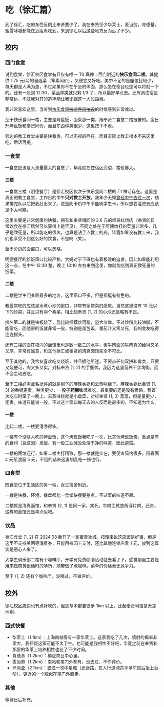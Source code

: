 # 吃（徐汇篇）

到了徐汇，吃的东西反倒比奉贤要少了。我在奉贤至少华莱士，麦当劳，肯德基，蜜雪冰城都能在近距离吃到，来到徐汇以后这些地方反而远了不少。

## 校内

### 西门食堂

说到食堂，徐汇校区食堂有且仅有唯一 T0 真神：西门附近的**快乐食间二楼**。其提供 1.75 元/两的自选菜（荤素同价），又便宜又好吃。美中不足的是座位比较少，每天都是人满为患，不过如果你不在乎坐的体面，那么坐在窗台也是可以将就一下的。还有一般到 12:30，菜品种类就只剩 1/3 了，所以最好早点去。还有离住宿区非常远，不过我对其的追捧能让我无视这一大段距离。

我非常喜欢这里，当听到[快乐食间~~被龙卷风摧毁~~](https://t.me/withabsolutex/1969)的时候感到非常难过。

至于快乐食间一楼，主要是烤盘饭，面条那一类，跟奉贤二食堂二楼挺像的。金日升烤盘饭和奉贤同价，而且东西种类很少，这里按下不表。

旁边的教工食堂主要是快餐类，可以无视的存在，而且实际上教工根本不来这里吃，后话再提。

### 一食堂

一食堂应该是人流量最大的食堂了，毕竟就在住宿区旁边，楼也够大。

#### 三楼

一食堂三楼（明德餐厅）是徐汇校区仅次于快乐食间二楼的 T1 神话存在。这里是真正的教工食堂，工作日的中午**只对教工开放**，我年少无知[曾经中午去过一次](https://t.me/withabsolutex/1926)，结果排完队以后把我赶出来了。说是刷卡机中午不能刷学生卡，所以想要混进去应该是不太可能。

这里主要是非常健康的快餐，拥有和奉贤相同的 2.6 元的经典红烧肉（奉贤的日常饮食在徐汇居然可以算得上是罕见）。不同之处在于阿姨给打的菜量非常多，几乎是致死量，所以能吃的很爽，也算是沾了点教工的光。毕竟如果没有教工来，我们也享受不到这么好的饮食，不是吗（笑）。

至于旁边的面窗口，可以忽略。

明德餐厅的恰饭窗口比较严格，大妈对于下班也有着极致的追求。因此如果能利用这一点，在中午 12:30 整，晚上 18:10 左右来到这里，你就能吃到真正致死量的饭菜。

#### 二楼

二楼是学生们关顾最多的地方。这里窗口不多，但是都挺有特色的。

我最常吃的应该是水煮小炒的窗口，非常有家常菜的感觉。当然这里没有 10 元以下的炒菜，并且只有两个素菜，相比起奉贤 (1, 2) 的小炒还是略有不足。

排名第二的就是铁板烧了，我比较推荐炒河粉，量大价优。不过炒粉比较油腻，不能常吃，而他家的饭就非常一般，特别是蛋包饭，番茄汁又稀又死，我的舍友吃得连连摇头。

还有二楼的面在校内的面馆里也是数一数二的水平，酱牛肉面的牛肉真的给得又多又厚，非常有诚意，和其他徐汇或奉贤的清真面馆完全不可比。

至于其他的，我舍友喜欢吃叉烧饭，并且据他所述，不要点任何双拼和禽类，只要叉烧便可，肉又多又实。对标奉贤 (1, 2) 的手撕鸭。我因为这里营养不太均衡，而不会主动去吃。

至于二楼必需点名批评的就是剩下的麻辣香锅和云蒸味绕了。麻辣香锅比奉贤 (1, 3) 的香锅更贵，种类更少，一股子**药膳味**很难吃，最重要的还是没有煮熟，我首次吃它时窜了一晚上。云蒸味绕就是小盘菜，对标奉贤 (1, 3) 蒸菜，但是量更少，还贵，味道只能说一般。不过这个窗口每天去的人反而是最多的，不知道为什么。

#### 一楼

比起二楼，一楼要清净得多。

一楼有个没啥人吃的烤盘饭，这个烤盘饭我吃了一次，比其他烤盘饭贵，重点是有的食材（豆腐泡）发酸，有一股工业碱没处理干净的味道，因此避雷。

一楼的面馆还行，如果二楼主打精致，那一楼就是实在，要便宜简约很多，阳春面 4 元葱油面 5 元，不饿的话来这里胡乱吃一顿也行。

### 四食堂

四食堂位于生活区的另一端，女生宿舍附近。

一楼是快餐，环境、餐盘都比一食堂快餐要差点。不过菜的味道不赖。

二楼就是清真面馆，和奉贤 (2, 1) 是同一家。笑死，牛肉面就放两薄片肉，还贵，这样的面馆还是早点似吧。

### 饮品

徐汇食堂 (1, 2) 在 2024.08 新开了一家蜜雪冰城。按理来说这应该是好事，但是这里不支持美团等消费券，只能用校园卡支付，还比其他连锁店贵 1 元，放到这属实是恶心人来了。

大学生俱乐部二楼有个咖啡厅，开学有免费咖啡活动就去看了下。感觉那里主要是用来做商务谈话时的场所，顺带做了点咖啡。菜单的价格毫无竞争力。

至于 (1, 2) 还有个咖啡厅，没喝过，不做评价。

## 校外

徐汇校区周边也有点好吃的，但是基本都要徒步 1km 以上，比起奉贤可谓是天差地别。

### 西式快餐

- 华莱士（1.1km）：上海南站旁有一家华莱士。这家我吃了几次，喷射的概率非常大，我怀疑这家可能不太卫生。也可能是我相性不好吧，毕竟之前在奉贤和那里的华莱士培养相性也花了不少时间。
- 肯德基（1.2km）：梅陇商业中心里。
- 麦当劳（1.2km）：南站和南门外都有，没去过，不作评价。
- 萨莉亚（2.1km）：去过一次中星城（还迷路，在人行道骑共享单车然后抬上台阶）。更近的一个貌似在南门外直走。

### 其他

等待日后补充。
